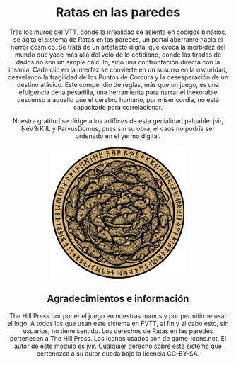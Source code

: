 <div style= "text-align:center">
  
# Ratas en las paredes

Tras los muros del VTT, donde la irrealidad se asienta en códigos binarios, se agita el sistema de Ratas en las paredes, un portal aberrante hacia el horror cósmico. Se trata de un artefacto digital que evoca la morbidez del mundo que yace más allá del velo de lo cotidiano, donde las tiradas de dados no son un simple cálculo, sino una confrontación directa con la insania. Cada clic en la interfaz se convierte en un susurro en la oscuridad, desvelando la fragilidad de los Puntos de Cordura y la desesperación de un destino atávico. Este compendio de reglas, más que un juego, es una efulgencia de la pesadilla, una herramienta para narrar el inexorable descenso a aquello que el cerebro humano, por misericordia, no está capacitado para correlacionar.

Nuestra gratitud se dirige a los artífices de esta genialidad palpable: jvir, NeV3rKilL y ParvusDomus, pues sin su obra, el caos no podría ser ordenado en el yermo digital.

<img width="300" height="300" alt="logo" src="https://github.com/bernardoclon/ratasenlasparedes/blob/main/img/logop.png" />

## Agradecimientos e información

The Hill Press por poner el juego en nuestras manos y por permitirme usar el logo.
A todos los que usan este sistema en FVTT, al fin y al cabo esto, sin usuarios, no tiene sentido.
Los derechos de Ratas en las paredes pertenecen a The Hill Press.
Los iconos usados son de game-icons.net.
El autor de este modulo es jvir. Cualquier derecho sobre este sistema que pertenezca a su autor queda bajo la licencia CC-BY-SA.

</div>
